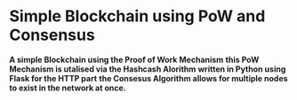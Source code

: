 # Simple Blockchain using PoW and Consensus

**A simple Blockchain using the Proof of Work Mechanism**
**this PoW Mechanism is utalised via the Hashcash Alorithm**
**written in Python using Flask for the HTTP part**
**the Consesus Algorithm allows for multiple nodes**
**to exist in the network at once.**